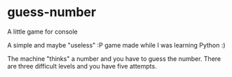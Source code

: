# guess-number
A little game for console

A simple and maybe "useless" :P game made while I was learning Python :)

The machine "thinks" a number and you have to guess the number. There are three difficult levels and you have five attempts.
